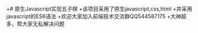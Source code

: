 +# 原生Javascript实现五子棋
+该项目采用了原生javascript,css,html
+并采用javascript的ES6语法
+欢迎大家加入前端技术交流群QQ544587175
+大神超多，帮大家无私解决问题
